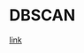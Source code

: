 # DBSCAN

[link](https://medium.com/@elutins/dbscan-what-is-it-when-to-use-it-how-to-use-it-8bd506293818)
